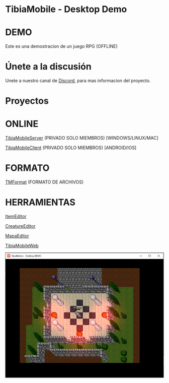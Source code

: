 # TibiaMobile - Desktop Demo

# DEMO
Este es una demostracion de un juego RPG (OFFLINE)

# Únete a la discusión
Unete a nuestro canal de [Discord](https://discord.gg/kZXactgWdw), para mas informacion del proyecto.

# Proyectos

# ONLINE
[TibiaMobileServer](https://github.com/avalontm/TibiaMobileServer) (PRIVADO SOLO MIEMBROS) [WINDOWS/LINUX/MAC]

[TibiaMobileClient](https://github.com/avalontm/TibiaMobile) (PRIVADO SOLO MIEMBROS) [ANDROID/IOS]


# FORMATO
[TMFormat](https://github.com/avalontm/TMFormat) (FORMATO DE ARCHIVOS)


# HERRAMIENTAS
[ItemEditor](https://github.com/avalontm/TMItemEditor)

[CreatureEditor](https://github.com/avalontm/TMCreatureEditor)

[MapaEditor](https://github.com/avalontm/TMEditorMap)

[TibiaMobileWeb](https://github.com/avalontm/TibiaMobileWeb)

![Main](images/screen1.png)
